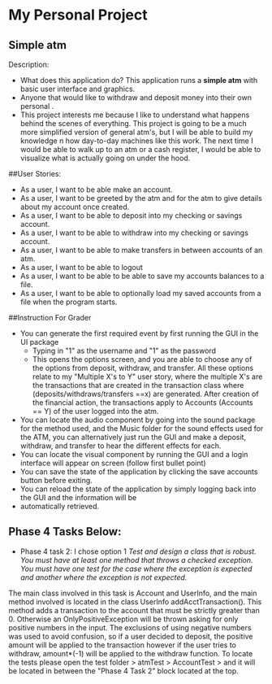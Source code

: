 # My Personal Project

## Simple atm

Description:
- What does this application do? This application runs a **simple atm** with basic user interface and graphics.
- Anyone that would like to withdraw and deposit money into their own personal .
- This project interests me because I like to understand what happens behind the scenes of everything. This project is
going to be a much more simplified version of general atm's, but I will be able to build my knowledge
n how day-to-day machines like this work. The next time I would be able to walk up to an atm or a cash register,
I would be able to visualize what is actually going on under the hood.


##User Stories:

- As a user, I want to be able make an account.
- As a user, I want to be greeted by the atm and for the atm to give details about my account once created.
- As a user, I want to be able to deposit into my checking or savings account.
- As a user, I want to be able to withdraw into my checking or savings account.
- As a user, I want to be able to make transfers in between accounts of an atm.
- As a user, I want to be able to logout
- As a user, I want to be able to be able to save my accounts balances to a file.
- As a user, I want to be able to optionally load my saved accounts from a file when the program starts.


##Instruction For Grader

- You can generate the first required event by first running the GUI in the UI package
  - Typing in "1" as the username and "1" as the password
  - This opens the options screen, and you are able to choose any of the options from deposit, withdraw, and transfer. 
All these options relate to my "Multiple X's to Y" user story, where the multiple X's
are the transactions that are created in the transaction class where (deposits/withdraws/transfers ==x) are generated. 
After creation of the financial action, the transactions apply to Accounts (Accounts == Y) of the user logged into the 
atm.
- You can locate the audio component by going into the sound package for the method used, and the Music folder for the
sound effects used for the ATM, you can alternatively just run the GUI and make a deposit, withdraw, and transfer to
hear the different effects for each.
- You can locate the visual component by running the GUI and a login interface will appear on 
screen (follow first bullet point)
- You can save the state of the application by clicking the save accounts button before exiting.
- You can reload the state of the application by simply logging back into the GUI and the information will be
- automatically retrieved.


## Phase 4 Tasks Below:
- Phase 4 task 2: I chose option 1 *Test and design a class that is robust.  
You must have at least one method that throws a checked exception.  You must have one test 
for the case where the exception is expected and another where the exception is not expected.*

The main class involved in this task is Account and UserInfo, and the main method involved is located in the class 
UserInfo addAcctTransaction().
This method adds a transaction to the account that must be strictly greater than 0. Otherwise an 
OnlyPositiveException will be thrown asking for only positive numbers in the input. The exclusions of using 
negative numbers was used to avoid confusion, so if a user decided to deposit, the positive amount
will be applied to the transaction however if the user tries to withdraw, amount*(-1) will be applied
to the withdraw function.
To locate the tests please open the test folder > atmTest > AccountTest > and it will be located in between the "Phase 
4 Task 2" block located at the top.